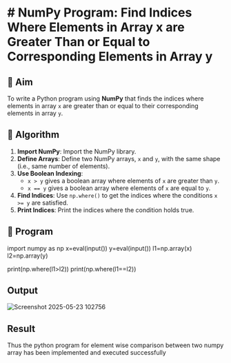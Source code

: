 # # NumPy Program: Find Indices Where Elements in Array x are Greater Than or Equal to Corresponding Elements in Array y

## 🎯 Aim
To write a Python program using **NumPy** that finds the indices where elements in array `x` are greater than or equal to their corresponding elements in array `y`.

## 🧠 Algorithm
1. **Import NumPy**: Import the NumPy library.
2. **Define Arrays**: Define two NumPy arrays, `x` and `y`, with the same shape (i.e., same number of elements).
3. **Use Boolean Indexing**: 
   - `x > y` gives a boolean array where elements of `x` are greater than `y`.
   - `x == y` gives a boolean array where elements of `x` are equal to `y`.
4. **Find Indices**: Use `np.where()` to get the indices where the conditions `x >= y` are satisfied.
5. **Print Indices**: Print the indices where the condition holds true.

## 🧾 Program

import numpy as np 
x=eval(input())
y=eval(input())
l1=np.array(x)
l2=np.array(y)
 
print(np.where(l1>l2))
print(np.where(l1==l2))

## Output
![Screenshot 2025-05-23 102756](https://github.com/user-attachments/assets/c632b8f1-6c4a-40ff-b9e7-95c7072edcbc)

## Result
Thus the python program for element wise comparison between two numpy array has been 
implemented and executed successfully
